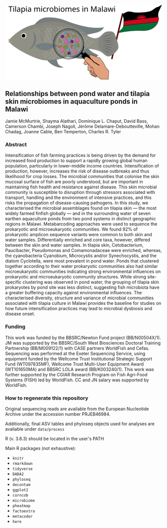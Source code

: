 ![](data/malawi_fish.svg)

## Relationships between pond water and tilapia skin microbiomes in aquaculture ponds in Malawi
Jamie McMurtrie, Shayma Alathari, Dominique L. Chaput, David Bass, Camerson Chambi, Joseph Nagoli, Jérôme Delamare-Deboutteville, Mohan Chadag, Joanne Cable, Ben Temperton, Charles R. Tyler

### Abstract
Intensification of fish farming practices is being driven by the demand for increased food production to support a rapidly growing global human population, particularly in lower-middle income countries. Intensification of production, however, increases the risk of disease outbreaks and thus likelihood for crop losses. The microbial communities that colonise the skin mucosal surface of fish are poorly understood, but are important in maintaining fish health and resistance against disease. This skin microbial community is susceptible to disruption through stressors associated with transport, handling and the environment of intensive practices, and this risks the propagation of disease-causing pathogens. In this study, we characterised the microbial assemblages found on tilapia skin — the most widely farmed finfish globally — and in the surrounding water of seven earthen aquaculture ponds from two pond systems in distinct geographic regions in Malawi. Metabarcoding approaches were used to sequence the prokaryotic and microeukaryotic communities. We found 92% of prokaryotic amplicon sequence variants were common to both skin and water samples. Differentially enriched and core taxa, however, differed between the skin and water samples. In tilapia skin, Cetobacterium, Paucibacter, Pseudomonas and Comamonadaceae were enriched, whereas, the cyanobacteria Cyanobium, Microcystis and/or Synechocystis, and the diatom Cyclotella, were most prevalent in pond water. Ponds that clustered together according to their water prokaryotic communities also had similar microeukaryotic communities indicating strong environmental influences on prokaryotic and microeukaryotic community structures. While strong site-specific clustering was observed in pond water, the grouping of tilapia skin prokaryotes by pond site was less distinct, suggesting fish microbiota have a greater buffering capacity against environmental influences. The characterised diversity, structure and variance of microbial communities associated with tilapia culture in Malawi provides the baseline for studies on how future intensification practices may lead to microbial dysbiosis and disease onset.

### Funding
This work was funded by the BBSRC/Newton Fund project (BB/N00504X/1). JM was supported by the BBSRC/South West Biosciences Doctoral Training Partnership (BB/M009122/1) with CASE partners WorldFish and Cefas. Sequencing was performed at the Exeter Sequencing Service, using equipment funded by the Wellcome Trust Institutional Strategic Support Fund (WT097835MF), Wellcome Trust Multi-User Equipment Award (WT101650MA) and BBSRC LOLA award (BB/K003240/1). This work was further supported by the CGIAR Research Program on Fish Agri-Food Systems (FISH) led by WorldFish. CC and JN salary was supported by WorldFish. 


### How to regenerate this repository
Original sequencing reads are available from the European Nucleotide Archive under the accession number PRJEB46984.

Additionally, final ASV tables and phyloseq objects used for analyses are avaliable under `data/process`

R (v. 3.6.3) should be located in the user's PATH

Main R packages (not exhaustive):
* `knitr`
* `rmarkdown`
* `tidyverse`
* `DADA2`
* `phyloseq`
* `decontam`
* `ggplot2`
* `corncob`
* `microbiome`
* `pheatmap`
* `factoextra`
* `metacoder`
* `here`
